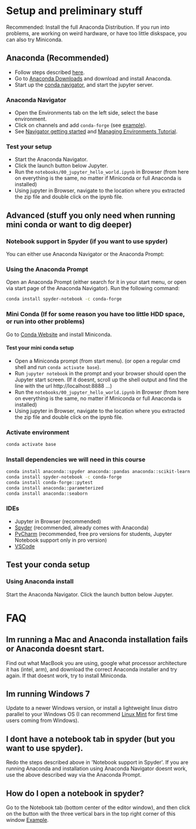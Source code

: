 # Setup and preliminary stuff
Recommended: Install the full Anaconda Distribution.
If you run into problems, are working on weird hardware, or have too little diskspace, you can also try Miniconda.

## Anaconda (Recommended)
- Follow steps described [here](https://www.anaconda.com/docs/getting-started/anaconda/install).
- Go to [Anaconda Downloads](https://www.anaconda.com/download/) and download and install Anaconda.
- Start up the [conda navigator](https://www.anaconda.com/docs/tools/anaconda-navigator/getting-started), and start the jupyter server.

### Anaconda Navigator
- Open the Environments tab on the left side, select the base environment.
- Click on channels and add `conda-forge` (see [example](https://docs.anaconda.com/_images/nav-add-channel1.gif)).
- See [Navigator getting started](https://docs.anaconda.com/navigator/getting-started/) and [Managing Environments Tutorial](https://docs.anaconda.com/navigator/tutorials/manage-environments/).

### Test your setup
- Start the Anaconda Navigator.
- Click the launch button below Jupyter.
- Run the `notebooks/00_jupyter_hello_world.ipynb` in Browser (from here on everything is the same, no matter if Miniconda or full Anaconda is installed)
- Using jupyter in Browser, navigate to the location where you extracted the zip file and double click on the ipynb file.


## Advanced (stuff you only need when running mini conda or want to dig deeper)
### Notebook support in Spyder (if you want to use spyder)
You can either use Anaconda Navigator or the Anaconda Prompt:

### Using the Anaconda Prompt
Open an Anaconda Prompt (either search for it in your start menu, or open via start page of the Anaconda Navigator).
Run the following command:
```bash
conda install spyder-notebook -c conda-forge
```

### Mini Conda (If for some reason you have too little HDD space, or run into other problems)
Go to [Conda Website](https://docs.conda.io/projects/conda/en/latest/user-guide/install/index.html) and install Miniconda.

#### Test your mini conda setup
- Open a Miniconda prompt (from start menu). (or open a regular cmd shell and run `conda activate base`).
- Run `jupyter notebook` in the prompt and your browser should open the Jupyter start screen. (If it doesnt, scroll up the shell output and find the line with the url http://localhost:8888 ...)
- Run the `notebooks/00_jupyter_hello_world.ipynb` in Browser (from here on everything is the same, no matter if Miniconda or full Anaconda is installed)
- Using jupyter in Browser, navigate to the location where you extracted the zip file and double click on the ipynb file.

### Activate environment
```bash
conda activate base
```

### Install dependencies we will need in this course
```bash
conda install anaconda::spyder anaconda::pandas anaconda::scikit-learn anaconda::matplotlib
conda install spyder-notebook -c conda-forge
conda install conda-forge::pytest
conda install anaconda::parameterized 
conda install anaconda::seaborn 
```

### IDEs
- Jupyter in Browser (recommended)
- [Spyder](https://www.spyder-ide.org/) (recommended, already comes with Anaconda)
- [PyCharm](https://www.jetbrains.com/pycharm/) (recommended, free pro versions for students, Jupyter Notebook support only in pro version) 
- [VSCode](https://code.visualstudio.com/)


## Test your conda setup
### Using Anaconda install
Start the Anaconda Navigator.
Click the launch button below Jupyter.

# FAQ
## Im running a Mac and Anaconda installation fails or Anaconda doesnt start.
Find out what MacBook you are using, google what processor architecture it has (intel, arm), and download the correct Anaconda installer and try again.
If that doesnt work, try to install Miniconda.

## Im running Windows 7
Update to a newer Windows version, or install a lightweight linux distro parallel to your Windows OS (I can recommend [Linux Mint](https://www.linuxmint.com/) for first time users coming from Windows).

## I dont have a notebook tab in spyder (but you want to use spyder).
Redo the steps described above in 'Notebook support in Spyder'.
If you are running Anaconda and installation using Anaconda Navigator doesnt work, use the above described way via the Anaconda Prompt.

## How do I open a notebook in spyder?
Go to the Notebook tab (bottom center of the editor window), and then click on the button with the three vertical bars in the top right corner of this window [Example](https://docs.spyder-ide.org/current/_images/notebook-open.gif).
